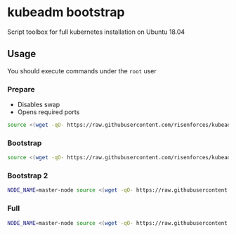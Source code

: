 # kubeadm bootstrap

Script toolbox for full kubernetes installation on Ubuntu 18.04

## Usage

You should execute commands under the `root` user

### Prepare

- Disables swap
- Opens required ports

```sh
source <(wget -qO- https://raw.githubusercontent.com/risenforces/kubeadm-bootstrap/main/prepare.sh)
```

### Bootstrap

```sh
source <(wget -qO- https://raw.githubusercontent.com/risenforces/kubeadm-bootstrap/main/bootstrap.sh)
```

### Bootstrap 2

```sh
NODE_NAME=master-node source <(wget -qO- https://raw.githubusercontent.com/risenforces/kubeadm-bootstrap/main/bootstrap-2.sh)
```

### Full

```sh
NODE_NAME=master-node source <(wget -qO- https://raw.githubusercontent.com/risenforces/kubeadm-bootstrap/main/full.sh)
```
